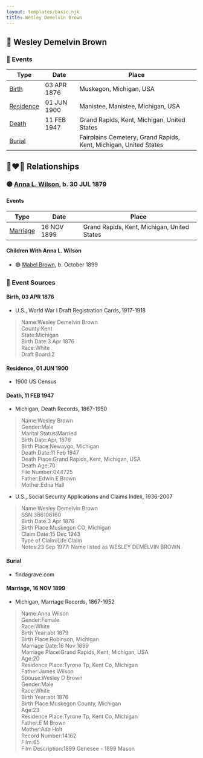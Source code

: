 ```yaml
---
layout: templates/basic.njk
title: Wesley Demelvin Brown
---
```

## 🔵 Wesley Demelvin Brown

### 📆 Events

Type | Date | Place
------ | ------ | ------
[Birth](#event-b2fc081b-69a1-450e-a77b-2a2d7cabb911) | 03 APR 1876 | Muskegon, Michigan, USA
[Residence](#event-bbdd586e-7088-43d2-a62f-c6e815aceba2) | 01 JUN 1900 | Manistee, Manistee, Michigan, USA
[Death](#event-b314b0c7-3cd0-4586-a2c3-34050fb4f8c7) | 11 FEB 1947 | Grand Rapids, Kent, Michigan, United States
[Burial](#event-1648ce58-7485-45d3-83da-6541244700e4) |  | Fairplains Cemetery, Grand Rapids, Kent, Michigan, United States

## 👩‍❤️‍👨 Relationships

### 🟣 [Anna L. Wilson](/people/7/73378674), b. 30 JUL 1879

#### Events

Type | Date | Place
------ | ------ | ------
[Marriage](#event-d325aaa3-0bf0-46e8-8c98-fb2c123b35e6) | 16 NOV 1899 | Grand Rapids, Kent, Michigan, United States
#### Children With Anna L. Wilson
* 🟣 [Mabel Brown](/people/5/5853824), b. October 1899
### 📰 Event Sources

#### <a id="event-b2fc081b-69a1-450e-a77b-2a2d7cabb911"></a> Birth, 03 APR 1876
* U.S., World War I Draft Registration Cards, 1917-1918
>   
  > Name:Wesley Demelvin Brown  
  > County:Kent  
  > State:Michigan  
  > Birth Date:3 Apr 1876  
  > Race:White  
  > Draft Board:2

#### <a id="event-bbdd586e-7088-43d2-a62f-c6e815aceba2"></a> Residence, 01 JUN 1900
* 1900 US Census

#### <a id="event-b314b0c7-3cd0-4586-a2c3-34050fb4f8c7"></a> Death, 11 FEB 1947
* Michigan, Death Records, 1867-1950
>   
  > Name:Wesley Brown  
  > Gender:Male  
  > Marital Status:Married  
  > Birth Date:Apr, 1876  
  > Birth Place:Newaygo, Michigan  
  > Death Date:11 Feb 1947  
  > Death Place:Grand Rapids, Kent, Michigan, USA  
  > Death Age:70  
  > File Number:044725  
  > Father:Edwin E Brown  
  > Mother:Edna Hall
* U.S., Social Security Applications and Claims Index, 1936-2007
>   
  > Name:Wesley Demelvin Brown  
  > SSN:386106160  
  > Birth Date:3 Apr 1876  
  > Birth Place:Muskegon CO, Michigan  
  > Claim Date:15 Dec 1943  
  > Type of Claim:Life Claim  
  > Notes:23 Sep 1977: Name listed as WESLEY DEMELVIN BROWN

#### <a id="event-1648ce58-7485-45d3-83da-6541244700e4"></a> Burial
* findagrave.com
#### <a id="event-d325aaa3-0bf0-46e8-8c98-fb2c123b35e6"></a> Marriage, 16 NOV 1899
* Michigan, Marriage Records, 1867-1952
>   
  > Name:Anna Wilson  
  > Gender:Female  
  > Race:White  
  > Birth Year:abt 1879  
  > Birth Place:Robinson, Michigan  
  > Marriage Date:16 Nov 1899  
  > Marriage Place:Grand Rapids, Kent, Michigan, USA  
  > Age:20  
  > Residence Place:Tyrone Tp, Kent Co, Michigan  
  > Father:James Wilson  
  > Spouse:Wesley D Brown  
  > Gender:Male  
  > Race:White  
  > Birth Year:abt 1876  
  > Birth Place:Muskegon County, Michigan  
  > Age:23  
  > Residence Place:Tyrone Tp, Kent Co, Michigan  
  > Father:E M Brown  
  > Mother:Ada Holt  
  > Record Number:14162  
  > Film:65  
  > Film Description:1899 Genesee - 1899 Mason
